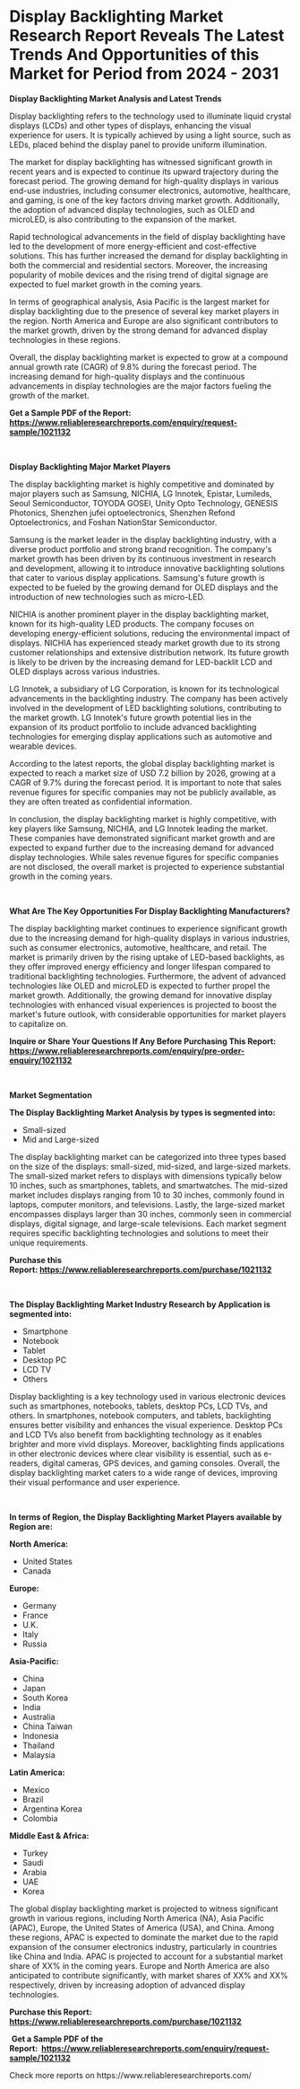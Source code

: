<p><h1>Display Backlighting Market Research Report Reveals The Latest Trends And Opportunities of this Market for Period from 2024 - 2031</h1></p><p><strong>Display Backlighting Market Analysis and Latest Trends</strong></p>
<p><p>Display backlighting refers to the technology used to illuminate liquid crystal displays (LCDs) and other types of displays, enhancing the visual experience for users. It is typically achieved by using a light source, such as LEDs, placed behind the display panel to provide uniform illumination.</p><p>The market for display backlighting has witnessed significant growth in recent years and is expected to continue its upward trajectory during the forecast period. The growing demand for high-quality displays in various end-use industries, including consumer electronics, automotive, healthcare, and gaming, is one of the key factors driving market growth. Additionally, the adoption of advanced display technologies, such as OLED and microLED, is also contributing to the expansion of the market.</p><p>Rapid technological advancements in the field of display backlighting have led to the development of more energy-efficient and cost-effective solutions. This has further increased the demand for display backlighting in both the commercial and residential sectors. Moreover, the increasing popularity of mobile devices and the rising trend of digital signage are expected to fuel market growth in the coming years.</p><p>In terms of geographical analysis, Asia Pacific is the largest market for display backlighting due to the presence of several key market players in the region. North America and Europe are also significant contributors to the market growth, driven by the strong demand for advanced display technologies in these regions.</p><p>Overall, the display backlighting market is expected to grow at a compound annual growth rate (CAGR) of 9.8% during the forecast period. The increasing demand for high-quality displays and the continuous advancements in display technologies are the major factors fueling the growth of the market.</p></p>
<p><strong>Get a Sample PDF of the Report:&nbsp; <a href="https://www.reliableresearchreports.com/enquiry/request-sample/1021132">https://www.reliableresearchreports.com/enquiry/request-sample/1021132</a></strong></p>
<p>&nbsp;</p>
<p><strong>Display Backlighting Major Market Players</strong></p>
<p><p>The display backlighting market is highly competitive and dominated by major players such as Samsung, NICHIA, LG Innotek, Epistar, Lumileds, Seoul Semiconductor, TOYODA GOSEI, Unity Opto Technology, GENESIS Photonics, Shenzhen jufei optoelectronics, Shenzhen Refond Optoelectronics, and Foshan NationStar Semiconductor.</p><p>Samsung is the market leader in the display backlighting industry, with a diverse product portfolio and strong brand recognition. The company's market growth has been driven by its continuous investment in research and development, allowing it to introduce innovative backlighting solutions that cater to various display applications. Samsung's future growth is expected to be fueled by the growing demand for OLED displays and the introduction of new technologies such as micro-LED.</p><p>NICHIA is another prominent player in the display backlighting market, known for its high-quality LED products. The company focuses on developing energy-efficient solutions, reducing the environmental impact of displays. NICHIA has experienced steady market growth due to its strong customer relationships and extensive distribution network. Its future growth is likely to be driven by the increasing demand for LED-backlit LCD and OLED displays across various industries.</p><p>LG Innotek, a subsidiary of LG Corporation, is known for its technological advancements in the backlighting industry. The company has been actively involved in the development of LED backlighting solutions, contributing to the market growth. LG Innotek's future growth potential lies in the expansion of its product portfolio to include advanced backlighting technologies for emerging display applications such as automotive and wearable devices.</p><p>According to the latest reports, the global display backlighting market is expected to reach a market size of USD 7.2 billion by 2026, growing at a CAGR of 9.7% during the forecast period. It is important to note that sales revenue figures for specific companies may not be publicly available, as they are often treated as confidential information.</p><p>In conclusion, the display backlighting market is highly competitive, with key players like Samsung, NICHIA, and LG Innotek leading the market. These companies have demonstrated significant market growth and are expected to expand further due to the increasing demand for advanced display technologies. While sales revenue figures for specific companies are not disclosed, the overall market is projected to experience substantial growth in the coming years.</p></p>
<p>&nbsp;</p>
<p><strong>What Are The Key Opportunities For Display Backlighting Manufacturers?</strong></p>
<p><p>The display backlighting market continues to experience significant growth due to the increasing demand for high-quality displays in various industries, such as consumer electronics, automotive, healthcare, and retail. The market is primarily driven by the rising uptake of LED-based backlights, as they offer improved energy efficiency and longer lifespan compared to traditional backlighting technologies. Furthermore, the advent of advanced technologies like OLED and microLED is expected to further propel the market growth. Additionally, the growing demand for innovative display technologies with enhanced visual experiences is projected to boost the market's future outlook, with considerable opportunities for market players to capitalize on.</p></p>
<p><strong>Inquire or Share Your Questions If Any Before Purchasing This Report: <a href="https://www.reliableresearchreports.com/enquiry/pre-order-enquiry/1021132">https://www.reliableresearchreports.com/enquiry/pre-order-enquiry/1021132</a></strong></p>
<p>&nbsp;</p>
<p><strong>Market Segmentation</strong></p>
<p><strong>The Display Backlighting Market Analysis by types is segmented into:</strong></p>
<p><ul><li>Small-sized</li><li>Mid and Large-sized</li></ul></p>
<p><p>The display backlighting market can be categorized into three types based on the size of the displays: small-sized, mid-sized, and large-sized markets. The small-sized market refers to displays with dimensions typically below 10 inches, such as smartphones, tablets, and smartwatches. The mid-sized market includes displays ranging from 10 to 30 inches, commonly found in laptops, computer monitors, and televisions. Lastly, the large-sized market encompasses displays larger than 30 inches, commonly seen in commercial displays, digital signage, and large-scale televisions. Each market segment requires specific backlighting technologies and solutions to meet their unique requirements.</p></p>
<p><strong>Purchase this Report:&nbsp;<a href="https://www.reliableresearchreports.com/purchase/1021132">https://www.reliableresearchreports.com/purchase/1021132</a></strong></p>
<p>&nbsp;</p>
<p><strong>The Display Backlighting Market Industry Research by Application is segmented into:</strong></p>
<p><ul><li>Smartphone</li><li>Notebook</li><li>Tablet</li><li>Desktop PC</li><li>LCD TV</li><li>Others</li></ul></p>
<p><p>Display backlighting is a key technology used in various electronic devices such as smartphones, notebooks, tablets, desktop PCs, LCD TVs, and others. In smartphones, notebook computers, and tablets, backlighting ensures better visibility and enhances the visual experience. Desktop PCs and LCD TVs also benefit from backlighting technology as it enables brighter and more vivid displays. Moreover, backlighting finds applications in other electronic devices where clear visibility is essential, such as e-readers, digital cameras, GPS devices, and gaming consoles. Overall, the display backlighting market caters to a wide range of devices, improving their visual performance and user experience.</p></p>
<p>&nbsp;</p>
<p><strong>In terms of Region, the Display Backlighting Market Players available by Region are:</strong></p>
<p>
    <p> <strong> North America: </strong>
        <ul>
            <li>United States</li>
            <li>Canada</li>
        </ul>
        </p> 
    <p> <strong> Europe: </strong>
        <ul>
            <li>Germany</li>
            <li>France</li>
            <li>U.K.</li>
            <li>Italy</li>
            <li>Russia</li>
        </ul>
        </p> 
    <p> <strong> Asia-Pacific: </strong>
        <ul>
            <li>China</li>
            <li>Japan</li>
            <li>South Korea</li>
            <li>India</li>
            <li>Australia</li>
            <li>China Taiwan</li>
            <li>Indonesia</li>
            <li>Thailand</li>
            <li>Malaysia</li>
        </ul>
        </p> 
    <p> <strong> Latin America: </strong>
        <ul>
            <li>Mexico</li>
            <li>Brazil</li>
            <li>Argentina Korea</li>
            <li>Colombia</li>
        </ul>
        </p> 
    <p> <strong> Middle East & Africa: </strong>
        <ul>
            <li>Turkey</li>
            <li>Saudi</li>
            <li>Arabia</li>
            <li>UAE</li>
            <li>Korea</li>
        </ul>
    </p>
    </p>
<p><p>The global display backlighting market is projected to witness significant growth in various regions, including North America (NA), Asia Pacific (APAC), Europe, the United States of America (USA), and China. Among these regions, APAC is expected to dominate the market due to the rapid expansion of the consumer electronics industry, particularly in countries like China and India. APAC is projected to account for a substantial market share of XX% in the coming years. Europe and North America are also anticipated to contribute significantly, with market shares of XX% and XX% respectively, driven by increasing adoption of advanced display technologies.</p></p>
<p><strong>Purchase this Report: <a href="https://www.reliableresearchreports.com/purchase/1021132">https://www.reliableresearchreports.com/purchase/1021132</a></strong></p>
<p>&nbsp;<strong>Get a Sample PDF of the Report:&nbsp;&nbsp;<a href="https://www.reliableresearchreports.com/enquiry/request-sample/1021132">https://www.reliableresearchreports.com/enquiry/request-sample/1021132</a></strong></p>
<p><strong></strong></p>
<p>Check more reports on https://www.reliableresearchreports.com/</p>